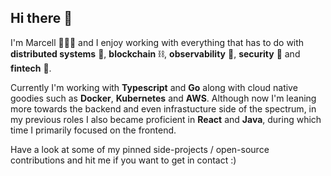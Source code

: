 ## Hi there 👋

I'm Marcell 🧑🏻‍💻 and I enjoy working with everything that has to do with **distributed systems** 🛜, **blockchain** ⛓️, **observability** 🔭, **security** 🔐 and **fintech** 💸.

Currently I'm working with **Typescript** and **Go** along with cloud native goodies such as **Docker**, **Kubernetes** and **AWS**. 
Although now I'm leaning more towards the backend and even infrastucture side of the spectrum, in my previous roles I also became proficient in **React** and **Java**, during which time I primarily focused on the frontend. 

Have a look at some of my pinned side-projects / open-source contributions and hit me if you want to get in contact :)

<!--
**maindotmarcell/maindotmarcell** is a ✨ _special_ ✨ repository because its `README.md` (this file) appears on your GitHub profile.

Here are some ideas to get you started:

- 🔭 I’m currently working on ...
- 🌱 I’m currently learning ...
- 👯 I’m looking to collaborate on ...
- 🤔 I’m looking for help with ...
- 💬 Ask me about ...
- 📫 How to reach me: ...
- 😄 Pronouns: ...
- ⚡ Fun fact: ...
-->
